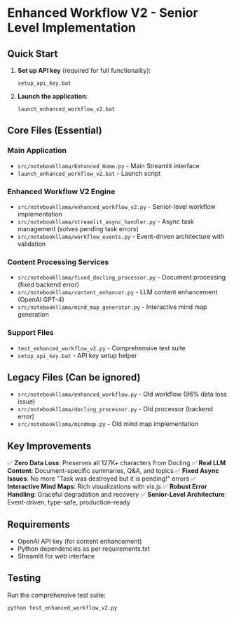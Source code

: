 # Enhanced Workflow V2 - Senior Level Implementation

## Quick Start

1. **Set up API key** (required for full functionality):
   ```
   setup_api_key.bat
   ```

2. **Launch the application**:
   ```
   launch_enhanced_workflow_v2.bat
   ```

## Core Files (Essential)

### Main Application
- `src/notebookllama/Enhanced_Home.py` - Main Streamlit interface
- `launch_enhanced_workflow_v2.bat` - Launch script

### Enhanced Workflow V2 Engine
- `src/notebookllama/enhanced_workflow_v2.py` - Senior-level workflow implementation
- `src/notebookllama/streamlit_async_handler.py` - Async task management (solves pending task errors)
- `src/notebookllama/workflow_events.py` - Event-driven architecture with validation

### Content Processing Services
- `src/notebookllama/fixed_docling_processor.py` - Document processing (fixed backend error)
- `src/notebookllama/content_enhancer.py` - LLM content enhancement (OpenAI GPT-4)
- `src/notebookllama/mind_map_generator.py` - Interactive mind map generation

### Support Files
- `test_enhanced_workflow_v2.py` - Comprehensive test suite
- `setup_api_key.bat` - API key setup helper

## Legacy Files (Can be ignored)

- `src/notebookllama/enhanced_workflow.py` - Old workflow (96% data loss issue)
- `src/notebookllama/docling_processor.py` - Old processor (backend error)
- `src/notebookllama/mindmap.py` - Old mind map implementation

## Key Improvements

✅ **Zero Data Loss**: Preserves all 127K+ characters from Docling
✅ **Real LLM Content**: Document-specific summaries, Q&A, and topics
✅ **Fixed Async Issues**: No more "Task was destroyed but it is pending!" errors
✅ **Interactive Mind Maps**: Rich visualizations with vis.js
✅ **Robust Error Handling**: Graceful degradation and recovery
✅ **Senior-Level Architecture**: Event-driven, type-safe, production-ready

## Requirements

- OpenAI API key (for content enhancement)
- Python dependencies as per requirements.txt
- Streamlit for web interface

## Testing

Run the comprehensive test suite:
```
python test_enhanced_workflow_v2.py
```